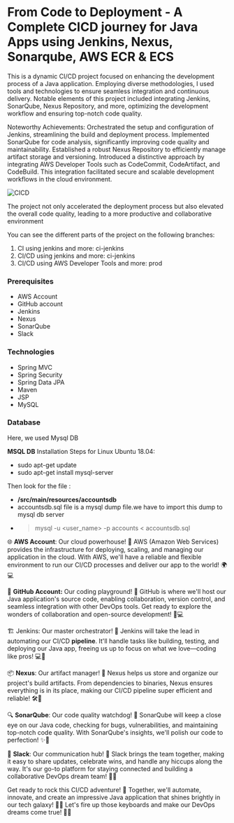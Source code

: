 # From Code to Deployment - A Complete CICD journey for Java Apps using Jenkins, Nexus, Sonarqube, AWS ECR & ECS

This is a dynamic CI/CD project focused on enhancing the development process of a Java application. Employing diverse methodologies, I used tools and technologies to ensure seamless integration and continuous delivery. Notable elements of this project included integrating Jenkins, SonarQube, Nexus Repository, and more, optimizing the development workflow and ensuring top-notch code quality.

Noteworthy Achievements: Orchestrated the setup and configuration of Jenkins, streamlining the build and deployment process. Implemented SonarQube for code analysis, significantly improving code quality and maintainability. Established a robust Nexus Repository to efficiently manage artifact storage and versioning. Introduced a distinctive approach by integrating AWS Developer Tools such as CodeCommit, CodeArtifact, and CodeBuild. This integration facilitated secure and scalable development workflows in the cloud environment.

![CICD](https://miro.medium.com/v2/resize:fit:786/format:webp/0*n8m1Hqrg40oobuEV.png)

The project not only accelerated the deployment process but also elevated the overall code quality, leading to a more productive and collaborative environment

You can see the different parts of the project on the following branches:

1. CI using jenkins and more: ci-jenkins
2. CI/CD using jenkins and more: ci-jenkins
3. CI/CD using AWS Developer Tools and more: prod

### Prerequisites
- AWS Account
- GitHub account
- Jenkins
- Nexus
- SonarQube
- Slack

### Technologies 
- Spring MVC
- Spring Security
- Spring Data JPA
- Maven
- JSP
- MySQL

### Database
Here, we used Mysql DB 

**MSQL DB** Installation Steps for Linux Ubuntu 18.04:
- sudo apt-get update
- sudo apt-get install mysql-server

Then look for the file :
- **/src/main/resources/accountsdb**
- accountsdb.sql file is a mysql dump file.we have to import this dump to mysql db server
- > mysql -u <user_name> -p accounts < accountsdb.sql

🌐 **AWS Account**: Our cloud powerhouse! 🏢 AWS (Amazon Web Services) provides the infrastructure for deploying, scaling, and managing our application in the cloud. With AWS, we'll have a reliable and flexible environment to run our CI/CD processes and deliver our app to the world! 🌍💻

🐙 **GitHub Account:** Our coding playground! 🚀 GitHub is where we'll host our Java application's source code, enabling collaboration, version control, and seamless integration with other DevOps tools. Get ready to explore the wonders of collaboration and open-source development! 🤝💻

🏗️ Jenkins: Our master orchestrator! 🎯 Jenkins will take the lead in automating our CI/CD **pipeline**. It'll handle tasks like building, testing, and deploying our Java app, freeing us up to focus on what we love—coding like pros! 💻🚀

📦 **Nexus**: Our artifact manager! 🌟 Nexus helps us store and organize our project's build artifacts. From dependencies to binaries, Nexus ensures everything is in its place, making our CI/CD pipeline super efficient and reliable! 🛠️🏢

🔍 **SonarQube**: Our code quality watchdog! 🚦 SonarQube will keep a close eye on our Java code, checking for bugs, vulnerabilities, and maintaining top-notch code quality. With SonarQube's insights, we'll polish our code to perfection! ✨🐞

💬 **Slack**: Our communication hub! 📢 Slack brings the team together, making it easy to share updates, celebrate wins, and handle any hiccups along the way. It's our go-to platform for staying connected and building a collaborative DevOps dream team! 🤗💬

Get ready to rock this CI/CD adventure! 🎉 Together, we'll automate, innovate, and create an impressive Java application that shines brightly in our tech galaxy! 🌌💫 Let's fire up those keyboards and make our DevOps dreams come true! 💪🔥


